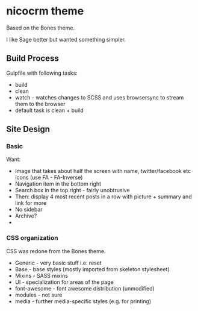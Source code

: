 # nicocrm theme

Based on the Bones theme.  

I like Sage better but wanted something simpler.

## Build Process

Gulpfile with following tasks:

 * build
 * clean
 * watch - watches changes to SCSS and uses browsersync to stream them to the browser
 * default task is clean + build

## Site Design

### Basic

Want:

 * Image that takes about half the screen with name, twitter/facebook etc icons (use FA - FA-Inverse)
 * Navigation item in the bottom right
 * Search box in the top right - fairly unobtrusive
 * Then: display 4 most recent posts in a row with picture + summary and link for more
 * No sidebar
 * Archive?
 *


### CSS organization

CSS was redone from the Bones theme.

 * Generic - very basic stuff i.e. reset
 * Base - base styles (mostly imported from skeleton stylesheet)
 * Mixins - SASS mixins
 * UI - specialization for areas of the page
 * font-awesome - font awesome distribution (unmodified)
 * modules - not sure
 * media - further media-specific styles (e.g. for printing)

